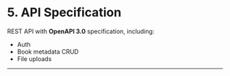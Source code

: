# 5. API Specification

REST API with **OpenAPI 3.0** specification, including:  
- Auth  
- Book metadata CRUD  
- File uploads  

---
